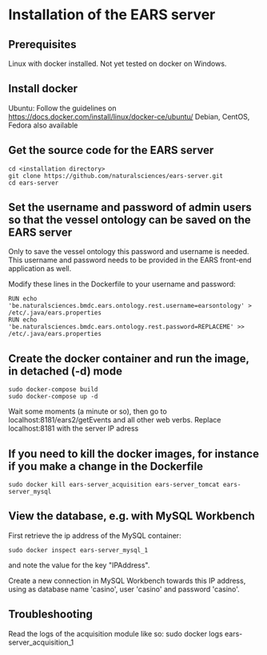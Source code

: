 # Installation of the EARS server

## Prerequisites
Linux with docker installed. Not yet tested on docker on Windows.

## Install docker
Ubuntu: Follow the guidelines on https://docs.docker.com/install/linux/docker-ce/ubuntu/
Debian, CentOS, Fedora also available

## Get the source code for the EARS server
```
cd <installation directory>
git clone https://github.com/naturalsciences/ears-server.git
cd ears-server
```

## Set the username and password of admin users so that the vessel ontology can be saved on the EARS server
Only to save the vessel ontology this password and username is needed. This username and password needs to be provided in the EARS front-end application as well.
 
Modify these lines in the Dockerfile to your username and password:
```
RUN echo 'be.naturalsciences.bmdc.ears.ontology.rest.username=earsontology' > /etc/.java/ears.properties
RUN echo 'be.naturalsciences.bmdc.ears.ontology.rest.password=REPLACEME' >> /etc/.java/ears.properties
```

## Create the docker container and run the image, in detached (-d) mode
```
sudo docker-compose build
sudo docker-compose up -d
```
Wait some moments (a minute or so), then go to localhost:8181/ears2/getEvents and all other web verbs. Replace localhost:8181 with the server IP adress

## If you need to kill the docker images, for instance if you make a change in the Dockerfile 
```sudo docker kill ears-server_acquisition ears-server_tomcat ears-server_mysql```

## View the database, e.g. with MySQL Workbench
First retrieve the ip address of the MySQL container:
```
sudo docker inspect ears-server_mysql_1
```
and note the value for the key "IPAddress".

Create a new connection in MySQL Workbench towards this IP address, using as database name 'casino', user 'casino' and password 'casino'.

## Troubleshooting

Read the logs of the acquisition module like so: sudo docker logs ears-server_acquisition_1
